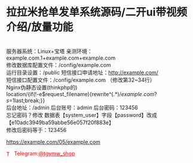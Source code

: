 # 拉拉米抢单发单系统源码/二开ui带视频介绍/放量功能

<br>服务器系统：Linux+宝塔 亲测环境：example.com.1+example.com+example.com<br>修改数据库配置文件：/config/example.com<br>运行目录设置：/public 短信接口申请地址：http://example.com/<br>短信接口配置文件：/config/example.com （修改第32~34行）<br>Nginx伪静态设置(thinkphp的)<br>location/{if(!-e$request_filename){rewrite^(.*)$/example.com?s=$1last;break;}}<br>后台地址：/admin 后台账号：admin 后台密码：123456<br>忘记密码？修改 数据表【system_user】字段【password】改成【e10adc3949ba59abbe56e057f20f883e】<br>修改后密码等于：123456<br>

https://example.com/05/example.com


<p style="color: red;"><img src="https://cdn-icons-png.flaticon.com/512/2111/2111646.png" alt="Telegram Icon" style="width: 16px; vertical-align: middle; margin-right: 5px;">Telegram:<a href="https://t.me/tgymw_shop" style="color: red;">@tgymw_shop</a></p>
